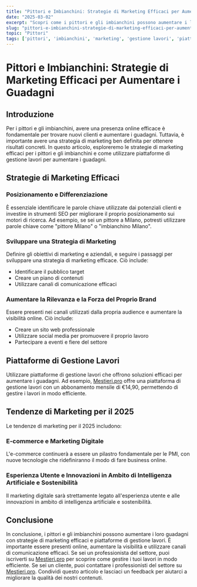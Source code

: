 ```yaml
---
title: "Pittori e Imbianchini: Strategie di Marketing Efficaci per Aumentare i Guadagni"
date: "2025-03-02"
excerpt: "Scopri come i pittori e gli imbianchini possono aumentare i loro guadagni con strategie di marketing efficaci e piattaforme di gestione lavori senza commissioni."
slug: "pittori-e-imbianchini-strategie-di-marketing-efficaci-per-aumentare-i-guadagni"
topic: "Pittori"
tags: ['pittori', 'imbianchini', 'marketing', 'gestione lavori', 'piattaforme senza commissioni']
---
```

# Pittori e Imbianchini: Strategie di Marketing Efficaci per Aumentare i Guadagni

## Introduzione

Per i pittori e gli imbianchini, avere una presenza online efficace è fondamentale per trovare nuovi clienti e aumentare i guadagni. Tuttavia, è importante avere una strategia di marketing ben definita per ottenere risultati concreti. In questo articolo, esploreremo le strategie di marketing efficaci per i pittori e gli imbianchini e come utilizzare piattaforme di gestione lavori per aumentare i guadagni.

## Strategie di Marketing Efficaci

### Posizionamento e Differenziazione

È essenziale identificare le parole chiave utilizzate dai potenziali clienti e investire in strumenti SEO per migliorare il proprio posizionamento sui motori di ricerca. Ad esempio, se sei un pittore a Milano, potresti utilizzare parole chiave come "pittore Milano" o "imbianchino Milano".

### Sviluppare una Strategia di Marketing

Definire gli obiettivi di marketing e aziendali, e seguire i passaggi per sviluppare una strategia di marketing efficace. Ciò include:

* Identificare il pubblico target
* Creare un piano di contenuti
* Utilizzare canali di comunicazione efficaci

### Aumentare la Rilevanza e la Forza del Proprio Brand

Essere presenti nei canali utilizzati dalla propria audience e aumentare la visibilità online. Ciò include:

* Creare un sito web professionale
* Utilizzare social media per promuovere il proprio lavoro
* Partecipare a eventi e fiere del settore

## Piattaforme di Gestione Lavori

Utilizzare piattaforme di gestione lavori che offrono soluzioni efficaci per aumentare i guadagni. Ad esempio, [Mestieri.pro](https://mestieri.pro) offre una piattaforma di gestione lavori con un abbonamento mensile di €14,90, permettendo di gestire i lavori in modo efficiente.

## Tendenze di Marketing per il 2025

Le tendenze di marketing per il 2025 includono:

### E-commerce e Marketing Digitale

L'e-commerce continuerà a essere un pilastro fondamentale per le PMI, con nuove tecnologie che ridefiniranno il modo di fare business online.

### Esperienza Utente e Innovazioni in Ambito di Intelligenza Artificiale e Sostenibilità

Il marketing digitale sarà strettamente legato all'esperienza utente e alle innovazioni in ambito di intelligenza artificiale e sostenibilità.

## Conclusione

In conclusione, i pittori e gli imbianchini possono aumentare i loro guadagni con strategie di marketing efficaci e piattaforme di gestione lavori. È importante essere presenti online, aumentare la visibilità e utilizzare canali di comunicazione efficaci. Se sei un professionista del settore, puoi iscriverti su [Mestieri.pro](https://mestieri.pro/info) per scoprire come gestire i tuoi lavori in modo efficiente. Se sei un cliente, puoi contattare i professionisti del settore su [Mestieri.pro](https://mestieri.pro). Condividi questo articolo e lasciaci un feedback per aiutarci a migliorare la qualità dei nostri contenuti.